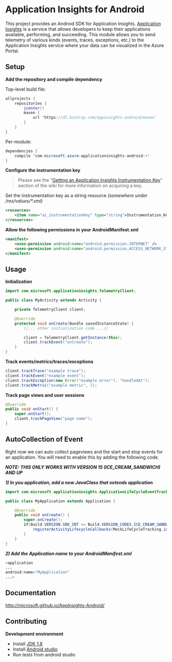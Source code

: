 # Application Insights for Android

This project provides an Android SDK for Application Insights. [Application Insights](http://azure.microsoft.com/en-us/services/application-insights/) is a service that allows developers to keep their applications available, performing, and succeeding. This module allows you to send telemetry of various kinds (events, traces, exceptions, etc.) to the Application Insights service where your data can be visualized in the Azure Portal.




## Setup ##


**Add the repository and compile dependency**

Top-level build file:
```java
allprojects {
    repositories {
        jcenter()
        maven {
            url 'https://dl.bintray.com/appinsights-android/maven'
        }
    }
}
```

Per-module:
```java
dependencies {
    compile 'com.microsoft.azure:applicationinsights-android:+'
}
```

**Configure the instrumentation key**

>Please see the "[Getting an Application Insights Instrumentation Key](https://github.com/Microsoft/AppInsights-Home/wiki#getting-an-application-insights-instrumentation-key)" section of the wiki for more information on acquiring a key.

Set the instrumentation key as a string resource _(somewhere under /res/values/*.xml)_
```xml
<resources>
    <item name="ai_instrumentationKey" type="string">Instrumentation_Key_Goes_Here</item>
</resources>
```

**Allow the following permissions in your AndroidManifest.xml**

```xml
<manifest>
    <uses-permission android:name="android.permission.INTERNET" />
    <uses-permission android:name="android.permission.ACCESS_NETWORK_STATE" />
</manifest>
```





## Usage ##


**Initialization**
```java
import com.microsoft.applicationinsights.TelemetryClient;
```
```java
public class MyActivity extends Activity {

    private TelemetryClient client;

    @Override
    protected void onCreate(Bundle savedInstanceState) {
        //... other initialization code ...//

        client = TelemetryClient.getInstance(this);
        client.trackEvent("onCreate");
    }
}
```

**Track events/metrics/traces/exceptions**

```java
client.trackTrace("example trace");
client.trackEvent("example event");
client.trackException(new Error("example error"), "handledAt");
client.trackMetric("example metric", 1);
```

**Track page views and user sessions**
```java
@Override
public void onStart() {
    super.onStart();
    client.trackPageView("page name");
}
```


## AutoCollection of Event ##
Right now we can auto collect pageviews and the start and stop events for an application.
You will need to enable this by adding the following code.

***NOTE:  THIS ONLY WORKS WITH VERSION 15 (ICE_CREAM_SANDWICH) AND UP***

***1) In you application, add a new JavaClass that extends application***
```java
import com.microsoft.applicationinsights.ApplicationLifeCycleEventTracking;
```
```java
public class MyApplication extends Application {

    @Override
    public void onCreate() {
        super.onCreate();
        if(Build.VERSION.SDK_INT >= Build.VERSION_CODES.ICE_CREAM_SANDWICH) {
            registerActivityLifecycleCallbacks(MockLifeCycleTracking.instance);
        }
    }
}
```

***2) Add the Application name to your AndroidManifest.xml***
```java
<application
...
android:name="MyApplication"
...>
```


## Documentation ##

http://microsoft.github.io/AppInsights-Android/



## Contributing ##


**Development environment**

* Install <a href="http://www.oracle.com/technetwork/java/javase/downloads/jdk8-downloads-2133151.html" target="_blank">JDK 1.8</a>
* Install <a href="http://developer.android.com/sdk/index.html" target="_blank">Android studio</a>
* Run tests from android studio
